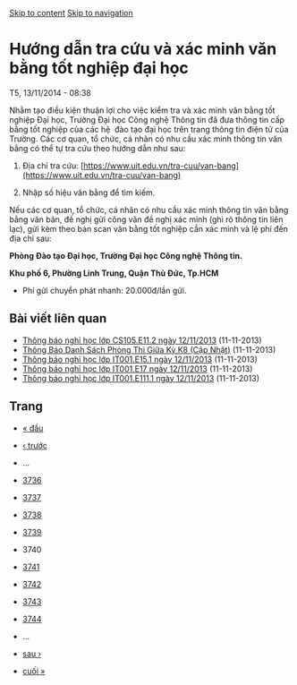 [Skip to content](https://daa.uit.edu.vn/thongbao/huong-dan-tra-cuu-va-xac-minh-van-bang-tot-nghiep-dai-hoc?page=3739#main)
 [Skip to navigation](https://daa.uit.edu.vn/thongbao/huong-dan-tra-cuu-va-xac-minh-van-bang-tot-nghiep-dai-hoc?page=3739#main-nav)

Hướng dẫn tra cứu và xác minh văn bằng tốt nghiệp đại học
=========================================================

T5, 13/11/2014 - 08:38

Nhằm tạo điều kiện thuận lợi cho việc kiểm tra và xác minh văn bằng tốt nghiệp Đại học, Trường Đại học Công nghệ Thông tin đã đưa thông tin cấp bằng tốt nghiệp của các hệ  đào tạo đại học trên trang thông tin điện tử của Trường. Các cơ quan, tổ chức, cá nhân có nhu cầu xác minh thông tin văn bằng có thể tự tra cứu theo hướng dẫn như sau:

1.  Địa chỉ tra cứu: [https://www.uit.edu.vn/tra-cuu/van-bang](https://www.uit.edu.vn/tra-cuu/van-bang)
    
2.  Nhập số hiệu văn bằng để tìm kiếm.

Nếu các cơ quan, tổ chức, cá nhân có nhu cầu xác minh thông tin văn bằng bằng văn bản, đề nghị gửi công văn đề nghị xác minh (ghi rõ thông tin liên lạc), gửi kèm theo bản scan văn bằng tốt nghiệp cần xác minh và lệ phí đến địa chỉ sau:  

**Phòng Đào tạo Đại học, Trường Đại học Công nghệ Thông tin.**

**Khu phố 6, Phường Linh Trung, Quận Thủ Đức, Tp.HCM**

*   Phí gửi chuyển phát nhanh: 20.000đ/lần gửi.

Bài viết liên quan
------------------

*   [Thông báo nghỉ học lớp CS105.E11.2 ngày 12/11/2013](https://daa.uit.edu.vn/thongbao/thong-bao-nghi-hoc-lop-cs105e112-ngay-12112013)
     (11-11-2013)
*   [Thông Báo Danh Sách Phòng Thi Giữa Kỳ K8 (Cập Nhật)](https://daa.uit.edu.vn/thongbao/thong-bao-danh-sach-phong-thi-giua-ky-k8-cap-nhat)
     (11-11-2013)
*   [Thông báo nghỉ học lớp IT001.E15.1 ngày 12/11/2013](https://daa.uit.edu.vn/thongbao/thong-bao-nghi-hoc-lop-it001e151-ngay-12112013)
     (11-11-2013)
*   [Thông báo nghỉ học lớp IT001.E17 ngày 12/11/2013](https://daa.uit.edu.vn/thongbao/thong-bao-nghi-hoc-lop-it001e17-ngay-12112013)
     (11-11-2013)
*   [Thông báo nghỉ học lớp IT001.E111.1 ngày 12/11/2013](https://daa.uit.edu.vn/thongbao/thong-bao-nghi-hoc-lop-it001e1111-ngay-12112013)
     (11-11-2013)

Trang
-----

*   [« đầu](https://daa.uit.edu.vn/thongbao/huong-dan-tra-cuu-va-xac-minh-van-bang-tot-nghiep-dai-hoc "Đến trang đầu tiên")
    
*   [‹ trước](https://daa.uit.edu.vn/thongbao/huong-dan-tra-cuu-va-xac-minh-van-bang-tot-nghiep-dai-hoc?page=3738 "Đến trang kế trước")
    
*   …
*   [3736](https://daa.uit.edu.vn/thongbao/huong-dan-tra-cuu-va-xac-minh-van-bang-tot-nghiep-dai-hoc?page=3735 "Đến trang 3736")
    
*   [3737](https://daa.uit.edu.vn/thongbao/huong-dan-tra-cuu-va-xac-minh-van-bang-tot-nghiep-dai-hoc?page=3736 "Đến trang 3737")
    
*   [3738](https://daa.uit.edu.vn/thongbao/huong-dan-tra-cuu-va-xac-minh-van-bang-tot-nghiep-dai-hoc?page=3737 "Đến trang 3738")
    
*   [3739](https://daa.uit.edu.vn/thongbao/huong-dan-tra-cuu-va-xac-minh-van-bang-tot-nghiep-dai-hoc?page=3738 "Đến trang 3739")
    
*   3740
*   [3741](https://daa.uit.edu.vn/thongbao/huong-dan-tra-cuu-va-xac-minh-van-bang-tot-nghiep-dai-hoc?page=3740 "Đến trang 3741")
    
*   [3742](https://daa.uit.edu.vn/thongbao/huong-dan-tra-cuu-va-xac-minh-van-bang-tot-nghiep-dai-hoc?page=3741 "Đến trang 3742")
    
*   [3743](https://daa.uit.edu.vn/thongbao/huong-dan-tra-cuu-va-xac-minh-van-bang-tot-nghiep-dai-hoc?page=3742 "Đến trang 3743")
    
*   [3744](https://daa.uit.edu.vn/thongbao/huong-dan-tra-cuu-va-xac-minh-van-bang-tot-nghiep-dai-hoc?page=3743 "Đến trang 3744")
    
*   …
*   [sau ›](https://daa.uit.edu.vn/thongbao/huong-dan-tra-cuu-va-xac-minh-van-bang-tot-nghiep-dai-hoc?page=3740 "Đến trang kế sau")
    
*   [cuối »](https://daa.uit.edu.vn/thongbao/huong-dan-tra-cuu-va-xac-minh-van-bang-tot-nghiep-dai-hoc?page=3863 "Đến trang cuối cùng")